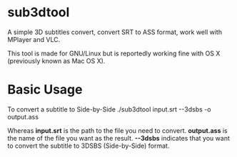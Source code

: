 sub3dtool
=========

A simple 3D subtitles convert, convert SRT to ASS format, work well with MPlayer and VLC.

This tool is made for GNU/Linux but is reportedly working fine with OS X (previously known as Mac OS X).

Basic Usage
===========

To convert a subtitle to Side-by-Side
	./sub3dtool input.srt --3dsbs -o output.ass

Whereas **input.srt** is the path to the file you need to convert.
**output.ass** is the name of the file you want as the result.
**--3dsbs** indicates that you want to convert the subtitle to 3DSBS (Side-by-Side) format. 

